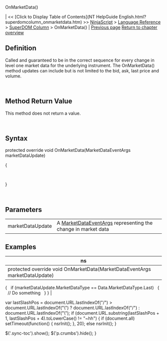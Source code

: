 ﻿










 


OnMarketData()







| &lt;&lt; [Click to Display Table of Contents](NT HelpGuide English.html?superdomcolumn_onmarketdata.htm) &gt;&gt;
 [NinjaScript](ninjascript.htm) &gt; [Language Reference](language_reference_wip.htm) &gt; [SuperDOM Column](superdom_column.htm) &gt;
OnMarketData() | [Previous page](superdomcolumn_marketdepth.htm)
[Return to chapter overview](superdom_column.htm)










Definition
----------


Called and guaranteed to be in the correct sequence for every change in level one market data for the underlying instrument. The OnMarketData() method updates can include but is not limited to the bid, ask, last price and volume.


 


Method Return Value
-------------------


This method does not return a value.


 


Syntax
------


protected override void OnMarketData(MarketDataEventArgs marketDataUpdate)  

{  

   

}


 


Parameters
----------




|  |  |
| --- | --- |
| marketDataUpdate | A [MarketDataEventArgs](marketdataeventargs.htm) representing the change in market data |





Examples
--------




| ns |
| --- |
| protected override void OnMarketData(MarketDataEventArgs marketDataUpdate)
{
   if (marketDataUpdate.MarketDataType == Data.MarketDataType.Last)
   {
     // Do something
   }
} |






 
 var lastSlashPos = document.URL.lastIndexOf("/") &gt; document.URL.lastIndexOf("\\") ? document.URL.lastIndexOf("/") : document.URL.lastIndexOf("\\");
 if (document.URL.substring(lastSlashPos + 1, lastSlashPos + 4).toLowerCase() != "~hh") {
 if (document.all) setTimeout(function() {
 nsrInit();
 }, 20);
 else nsrInit();
 }
 
 
 $('.sync-toc').show();
 $('p.crumbs').hide();
 }
 
 
 



